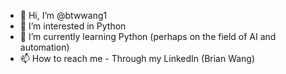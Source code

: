- 👋 Hi, I’m @btwwang1
- 👀 I’m interested in Python
- 🌱 I’m currently learning Python (perhaps on the field of AI and automation)
- 📫 How to reach me  - Through my LinkedIn (Brian Wang)

<!---
btwwang1/btwwang1 is a ✨ special ✨ repository because its `README.md` (this file) appears on your GitHub profile.
You can click the Preview link to take a look at your changes.
--->
